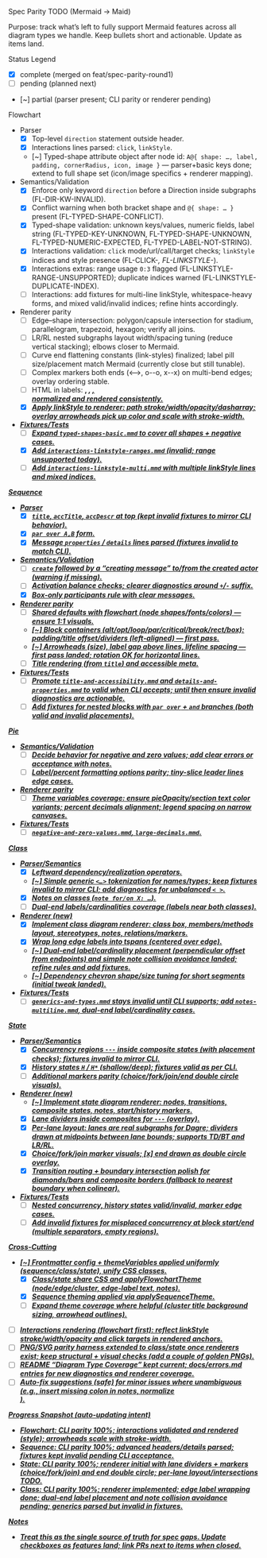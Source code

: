 Spec Parity TODO (Mermaid → Maid)

Purpose: track what’s left to fully support Mermaid features across all diagram types we handle. Keep bullets short and actionable. Update as items land.

Status Legend
- [x] complete (merged on feat/spec-parity-round1)
- [ ] pending (planned next)
- [~] partial (parser present; CLI parity or renderer pending)

Flowchart
- Parser
  - [x] Top-level `direction` statement outside header.
  - [x] Interactions lines parsed: `click`, `linkStyle`.
  - [~] Typed-shape attribute object after node id: `A@{ shape: …, label, padding, cornerRadius, icon, image }` — parser+basic keys done; extend to full shape set (icon/image specifics + renderer mapping).
- Semantics/Validation
  - [x] Enforce only keyword `direction` before a Direction inside subgraphs (FL-DIR-KW-INVALID).
  - [x] Conflict warning when both bracket shape and `@{ shape: … }` present (FL-TYPED-SHAPE-CONFLICT).
  - [x] Typed-shape validation: unknown keys/values, numeric fields, label string (FL-TYPED-KEY-UNKNOWN, FL-TYPED-SHAPE-UNKNOWN, FL-TYPED-NUMERIC-EXPECTED, FL-TYPED-LABEL-NOT-STRING).
  - [x] Interactions validation: `click` mode/url/call/target checks; `linkStyle` indices and style presence (FL-CLICK-*, FL-LINKSTYLE-*).
  - [x] Interactions extras: range usage `0:3` flagged (FL-LINKSTYLE-RANGE-UNSUPPORTED); duplicate indices warned (FL-LINKSTYLE-DUPLICATE-INDEX).
  - [ ] Interactions: add fixtures for multi-line linkStyle, whitespace-heavy forms, and mixed valid/invalid indices; refine hints accordingly.
- Renderer parity
  - [ ] Edge–shape intersection: polygon/capsule intersection for stadium, parallelogram, trapezoid, hexagon; verify all joins.
  - [ ] LR/RL nested subgraphs layout width/spacing tuning (reduce vertical stacking); elbows closer to Mermaid.
  - [ ] Curve end flattening constants (link-styles) finalized; label pill size/placement match Mermaid (currently close but still tunable).
  - [ ] Complex markers both ends (<-->, o--o, x--x) on multi-bend edges; overlay ordering stable.
  - [ ] HTML in labels: <b>, <i>, <u>, <br/> normalized and rendered consistently.
  - [x] Apply linkStyle to renderer: path stroke/width/opacity/dasharray; overlay arrowheads pick up color and scale with stroke-width.
- Fixtures/Tests
  - [ ] Expand `typed-shapes-basic.mmd` to cover all shapes + negative cases.
  - [x] Add `interactions-linkstyle-ranges.mmd` (invalid; range unsupported today).
  - [ ] Add `interactions-linkstyle-multi.mmd` with multiple linkStyle lines and mixed indices.

Sequence
- Parser
  - [x] `title`, `accTitle`, `accDescr` at top (kept invalid fixtures to mirror CLI behavior).
  - [x] `par over A,B` form.
  - [x] Message `properties` / `details` lines parsed (fixtures invalid to match CLI).
- Semantics/Validation
  - [ ] `create` followed by a “creating message” to/from the created actor (warning if missing).
  - [ ] Activation balance checks; clearer diagnostics around `+`/`-` suffix.
  - [x] Box-only participants rule with clear messages.
- Renderer parity
  - [ ] Shared defaults with flowchart (node shapes/fonts/colors) — ensure 1:1 visuals.
  - [~] Block containers (alt/opt/loop/par/critical/break/rect/box): padding/title offset/dividers (left‑aligned) — first pass.
  - [~] Arrowheads (size), label gap above lines, lifeline spacing — first pass landed; rotation OK for horizontal lines.
  - [ ] Title rendering (from `title`) and accessible meta.
- Fixtures/Tests
  - [ ] Promote `title-and-accessibility.mmd` and `details-and-properties.mmd` to valid when CLI accepts; until then ensure invalid diagnostics are actionable.
  - [ ] Add fixtures for nested blocks with `par over` + `and` branches (both valid and invalid placements).

Pie
- Semantics/Validation
  - [ ] Decide behavior for negative and zero values; add clear errors or acceptance with notes.
  - [ ] Label/percent formatting options parity; tiny-slice leader lines edge cases.
- Renderer parity
  - [ ] Theme variables coverage: ensure pieOpacity/section text color variants; percent decimals alignment; legend spacing on narrow canvases.
- Fixtures/Tests
  - [ ] `negative-and-zero-values.mmd`, `large-decimals.mmd`.

Class
- Parser/Semantics
  - [x] Leftward dependency/realization operators.
  - [~] Simple generic `<…>` tokenization for names/types; keep fixtures invalid to mirror CLI; add diagnostics for unbalanced `< >`.
  - [x] Notes on classes (`note for/on X: …`).
  - [ ] Dual-end labels/cardinalities coverage (labels near both classes).
- Renderer (new)
  - [x] Implement class diagram renderer: class box, members/methods layout, stereotypes, notes, relations/markers.
  - [x] Wrap long edge labels into tspans (centered over edge).
  - [~] Dual-end label/cardinality placement (perpendicular offset from endpoints) and simple note collision avoidance landed; refine rules and add fixtures.
  - [~] Dependency chevron shape/size tuning for short segments (initial tweak landed).
- Fixtures/Tests
  - [ ] `generics-and-types.mmd` stays invalid until CLI supports; add `notes-multiline.mmd`, dual-end label/cardinality cases.

State
- Parser/Semantics
  - [x] Concurrency regions `---` inside composite states (with placement checks); fixtures invalid to mirror CLI.
  - [x] History states `H` / `H*` (shallow/deep); fixtures valid as per CLI.
  - [ ] Additional markers parity (choice/fork/join/end double circle visuals).
- Renderer (new)
  - [~] Implement state diagram renderer: nodes, transitions, composite states, notes, start/history markers.
  - [x] Lane dividers inside composites for `---` (overlay).
  - [x] Per‑lane layout: lanes are real subgraphs for Dagre; dividers drawn at midpoints between lane bounds; supports TD/BT and LR/RL.
  - [x] Choice/fork/join marker visuals; [x] end drawn as double circle overlay.
  - [x] Transition routing + boundary intersection polish for diamonds/bars and composite borders (fallback to nearest boundary when colinear).
- Fixtures/Tests
  - [ ] Nested concurrency, history states valid/invalid, marker edge cases.
  - [ ] Add invalid fixtures for misplaced concurrency at block start/end (multiple separators, empty regions).

Cross-Cutting
- [~] Frontmatter config + themeVariables applied uniformly (sequence/class/state), unify CSS classes.
  - [x] Class/state share CSS and applyFlowchartTheme (node/edge/cluster, edge‑label text, notes).
  - [x] Sequence theming applied via applySequenceTheme.
  - [ ] Expand theme coverage where helpful (cluster title background sizing, arrowhead outlines).
- [ ] Interactions rendering (flowchart first): reflect linkStyle stroke/width/opacity and click targets in rendered anchors.
- [ ] PNG/SVG parity harness extended to class/state once renderers exist; keep structural + visual checks (add a couple of golden PNGs).
- [ ] README “Diagram Type Coverage” kept current; docs/errors.md entries for new diagnostics and renderer coverage.
- [ ] Auto-fix suggestions (safe) for minor issues where unambiguous (e.g., insert missing colon in notes, normalize <br/>).

Progress Snapshot (auto-updating intent)
- Flowchart: CLI parity 100%; interactions validated and rendered (style); arrowheads scale with stroke-width.
- Sequence: CLI parity 100%; advanced headers/details parsed; fixtures kept invalid pending CLI acceptance.
- State: CLI parity 100%; renderer initial with lane dividers + markers (choice/fork/join) and end double circle; per‑lane layout/intersections TODO.
- Class: CLI parity 100%; renderer implemented; edge label wrapping done; dual‑end label placement and note collision avoidance pending; generics parsed but invalid in fixtures.

Notes
- Treat this as the single source of truth for spec gaps. Update checkboxes as features land; link PRs next to items when closed.

